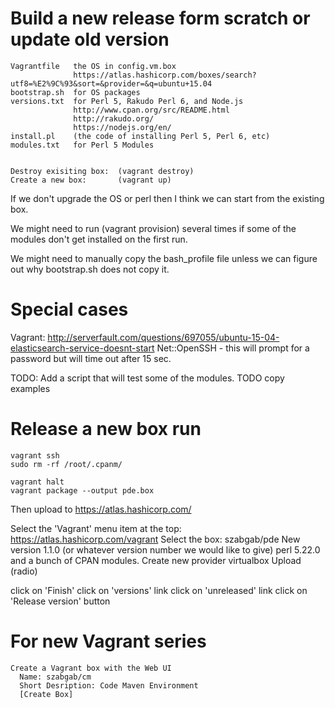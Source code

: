 Build a new release form scratch or update old version
========

    Vagrantfile   the OS in config.vm.box
                  https://atlas.hashicorp.com/boxes/search?utf8=%E2%9C%93&sort=&provider=&q=ubuntu+15.04
    bootstrap.sh  for OS packages
    versions.txt  for Perl 5, Rakudo Perl 6, and Node.js
                  http://www.cpan.org/src/README.html
                  http://rakudo.org/
                  https://nodejs.org/en/
    install.pl    (the code of installing Perl 5, Perl 6, etc)
    modules.txt   for Perl 5 Modules


    Destroy exisiting box:  (vagrant destroy)
    Create a new box:       (vagrant up)

If we don't upgrade the OS or perl then I think we can start from the existing box.

We might need to run (vagrant provision) several times if some of the modules don't get installed on the first run.

We might need to manually copy the  bash_profile file
unless we can figure out why bootstrap.sh does not copy it.


Special cases
=============
Vagrant: http://serverfault.com/questions/697055/ubuntu-15-04-elasticsearch-service-doesnt-start
Net::OpenSSH - this will prompt for a password but will time out after 15 sec.


TODO: Add a script that will test some of the modules.
TODO copy examples


Release a new box run
========

	vagrant ssh
	sudo rm -rf /root/.cpanm/

    vagrant halt
    vagrant package --output pde.box

Then upload to https://atlas.hashicorp.com/

Select the 'Vagrant' menu item at the top: https://atlas.hashicorp.com/vagrant
Select the box:  szabgab/pde
New version
  1.1.0       (or whatever version number we would like to give)
  perl 5.22.0 and a bunch of CPAN modules.
Create new provider
  virtualbox
  Upload   (radio)


  click on 'Finish'
  click on 'versions' link
  click on 'unreleased' link
  click on 'Release version' button




For new Vagrant series
========

    Create a Vagrant box with the Web UI
      Name: szabgab/cm
      Short Desription: Code Maven Environment
      [Create Box]

